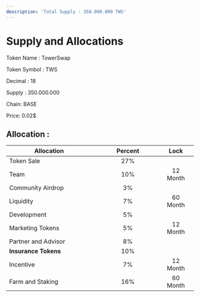 ```yaml
---
description: 'Total Supply : 350.000.000 TWS'
---
```


# Supply and Allocations

Token Name : TowerSwap&#x20;

Token Symbol : TWS

Decimal : 18&#x20;

Supply : 350.000.000

Chain: BASE&#x20;

Price: 0.02$



## Allocation :

<table><thead><tr><th width="263">Allocation</th><th width="228" align="center">Percent</th><th align="center">Lock</th><th data-hidden></th></tr></thead><tbody><tr><td>Token Sale</td><td align="center">27%</td><td align="center"></td><td></td></tr><tr><td>Team</td><td align="center">10%</td><td align="center">12 Month</td><td></td></tr><tr><td>Community Airdrop</td><td align="center">3%</td><td align="center"></td><td></td></tr><tr><td>Liquidity</td><td align="center">7%</td><td align="center">60 Month</td><td></td></tr><tr><td>Development</td><td align="center">5%</td><td align="center"></td><td></td></tr><tr><td>Marketing Tokens</td><td align="center">5%</td><td align="center">12 Month</td><td></td></tr><tr><td>Partner and Advisor</td><td align="center">8%</td><td align="center"></td><td></td></tr><tr><td><strong>Insurance Tokens</strong></td><td align="center">10%</td><td align="center"></td><td></td></tr><tr><td>Incentive</td><td align="center">7%</td><td align="center">12 Month</td><td></td></tr><tr><td>Farm and Staking</td><td align="center">16%</td><td align="center">60 Month</td><td></td></tr></tbody></table>

